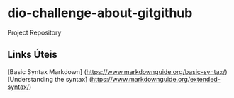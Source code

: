 # dio-challenge-about-gitgithub
Project Repository

## Links Úteis
[Basic Syntax Markdown] (https://www.markdownguide.org/basic-syntax/)
[Understanding the syntax] (https://www.markdownguide.org/extended-syntax/)
